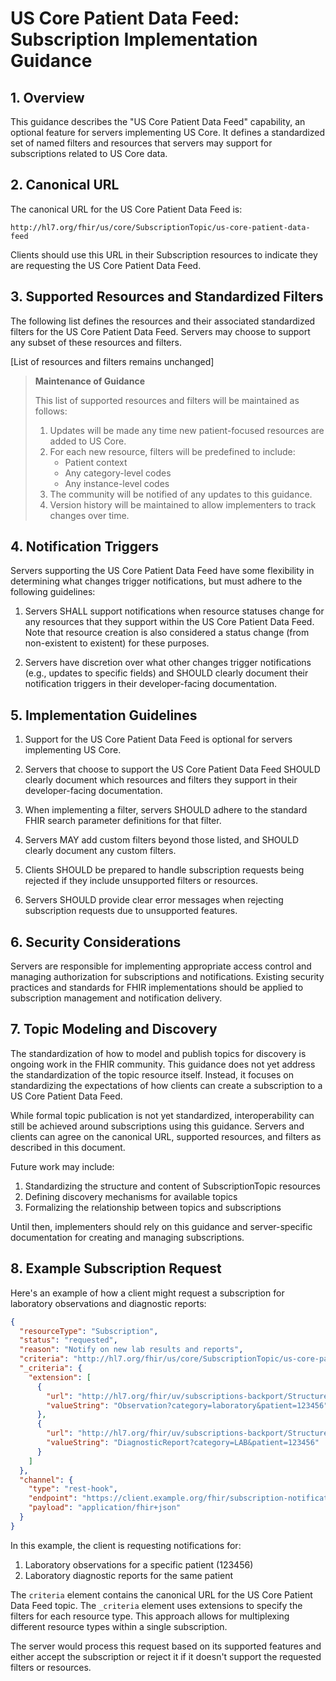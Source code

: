 # US Core Patient Data Feed: Subscription Implementation Guidance

## 1. Overview

This guidance describes the "US Core Patient Data Feed" capability, an optional feature for servers implementing US Core. It defines a standardized set of named filters and resources that servers may support for subscriptions related to US Core data.

## 2. Canonical URL

The canonical URL for the US Core Patient Data Feed is:

`http://hl7.org/fhir/us/core/SubscriptionTopic/us-core-patient-data-feed`

Clients should use this URL in their Subscription resources to indicate they are requesting the US Core Patient Data Feed.

## 3. Supported Resources and Standardized Filters

The following list defines the resources and their associated standardized filters for the US Core Patient Data Feed. Servers may choose to support any subset of these resources and filters.

[List of resources and filters remains unchanged]

> **Maintenance of Guidance**
> 
> This list of supported resources and filters will be maintained as follows:
> 
> 1. Updates will be made any time new patient-focused resources are added to US Core.
> 2. For each new resource, filters will be predefined to include:
>    - Patient context
>    - Any category-level codes
>    - Any instance-level codes
> 3. The community will be notified of any updates to this guidance.
> 4. Version history will be maintained to allow implementers to track changes over time.

## 4. Notification Triggers

Servers supporting the US Core Patient Data Feed have some flexibility in determining what changes trigger notifications, but must adhere to the following guidelines:

1. Servers SHALL support notifications when resource statuses change for any resources that they support within the US Core Patient Data Feed. Note that resource creation is also considered a status change (from non-existent to existent) for these purposes.

2. Servers have discretion over what other changes trigger notifications (e.g., updates to specific fields) and SHOULD clearly document their notification triggers in their developer-facing documentation.

## 5. Implementation Guidelines

1. Support for the US Core Patient Data Feed is optional for servers implementing US Core.

2. Servers that choose to support the US Core Patient Data Feed SHOULD clearly document which resources and filters they support in their developer-facing documentation.

3. When implementing a filter, servers SHOULD adhere to the standard FHIR search parameter definitions for that filter.

4. Servers MAY add custom filters beyond those listed, and SHOULD clearly document any custom filters.

5. Clients SHOULD be prepared to handle subscription requests being rejected if they include unsupported filters or resources.

6. Servers SHOULD provide clear error messages when rejecting subscription requests due to unsupported features.

## 6. Security Considerations

Servers are responsible for implementing appropriate access control and managing authorization for subscriptions and notifications. Existing security practices and standards for FHIR implementations should be applied to subscription management and notification delivery.

## 7. Topic Modeling and Discovery

The standardization of how to model and publish topics for discovery is ongoing work in the FHIR community. This guidance does not yet address the standardization of the topic resource itself. Instead, it focuses on standardizing the expectations of how clients can create a subscription to a US Core Patient Data Feed.

While formal topic publication is not yet standardized, interoperability can still be achieved around subscriptions using this guidance. Servers and clients can agree on the canonical URL, supported resources, and filters as described in this document.

Future work may include:
1. Standardizing the structure and content of SubscriptionTopic resources
2. Defining discovery mechanisms for available topics
3. Formalizing the relationship between topics and subscriptions

Until then, implementers should rely on this guidance and server-specific documentation for creating and managing subscriptions.

## 8. Example Subscription Request

Here's an example of how a client might request a subscription for laboratory observations and diagnostic reports:

```json
{
  "resourceType": "Subscription",
  "status": "requested",
  "reason": "Notify on new lab results and reports",
  "criteria": "http://hl7.org/fhir/us/core/SubscriptionTopic/us-core-patient-data-feed",
  "_criteria": {
    "extension": [
      {
        "url": "http://hl7.org/fhir/uv/subscriptions-backport/StructureDefinition/backport-filter-criteria",
        "valueString": "Observation?category=laboratory&patient=123456"
      },
      {
        "url": "http://hl7.org/fhir/uv/subscriptions-backport/StructureDefinition/backport-filter-criteria",
        "valueString": "DiagnosticReport?category=LAB&patient=123456"
      }
    ]
  },
  "channel": {
    "type": "rest-hook",
    "endpoint": "https://client.example.org/fhir/subscription-notification",
    "payload": "application/fhir+json"
  }
}
```

In this example, the client is requesting notifications for:
1. Laboratory observations for a specific patient (123456)
2. Laboratory diagnostic reports for the same patient

The `criteria` element contains the canonical URL for the US Core Patient Data Feed topic. The `_criteria` element uses extensions to specify the filters for each resource type. This approach allows for multiplexing different resource types within a single subscription.

The server would process this request based on its supported features and either accept the subscription or reject it if it doesn't support the requested filters or resources.
